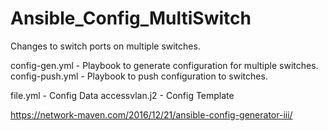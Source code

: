 # Ansible_Config_MultiSwitch
Changes to switch ports on multiple switches.

config-gen.yml - Playbook to generate configuration for multiple switches.
config-push.yml	- Playbook to push configuration to switches.

file.yml - Config Data
accessvlan.j2 - Config Template

https://network-maven.com/2016/12/21/ansible-config-generator-iii/
